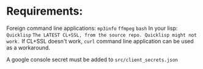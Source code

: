 # Requirements:
Foreign command line applications:
`mp3info`
`ffmpeg`
`bash`
In your lisp:
`Quicklisp`
`The LATEST CL+SSL, from the source repo. Quicklisp might not work.`
If CL+SSL doesn't work,
`curl`
command line application can be used as a workaround.

A google console secret must be added to `src/client_secrets.json`
